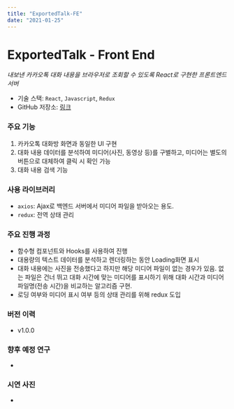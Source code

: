 ```yaml
---
title: "ExportedTalk-FE"
date: "2021-01-25"
---
```


# ExportedTalk - Front End

_내보낸 카카오톡 대화 내용을 브라우저로 조회할 수 있도록 React로 구현한 프론트엔드 서버_

- 기술 스택: `React`, `Javascript`, `Redux`
- GitHub 저장소: [링크](https://github.com/bvv8808/ExportedTalk-FE)

### 주요 기능

1. 카카오톡 대화방 화면과 동일한 UI 구현
2. 대화 내용 데이터를 분석하여 미디어(사진, 동영상 등)를 구별하고, 미디어는 별도의 버튼으로 대체하여 클릭 시 확인 가능
3. 대화 내용 검색 기능

### 사용 라이브러리

- `axios`: Ajax로 백엔드 서버에서 미디어 파일을 받아오는 용도.
- `redux`: 전역 상태 관리

### 주요 진행 과정

- 함수형 컴포넌트와 Hooks를 사용하여 진행
- 대용량의 텍스트 데이터를 분석하고 렌더링하는 동안 Loading화면 표시
- 대화 내용에는 사진을 전송했다고 하지만 해당 미디어 파일이 없는 경우가 있음. 없는 파일은 건너 뛰고 대화 시간에 맞는 미디어를 표시하기 위해 대화 시간과 미디어 파일명(전송 시간)을 비교하는 알고리즘 구현.
- 로딩 여부와 미디어 표시 여부 등의 상태 관리를 위해 redux 도입

### 버전 이력

- v1.0.0

### 향후 예정 연구

-

### 시연 사진

-
